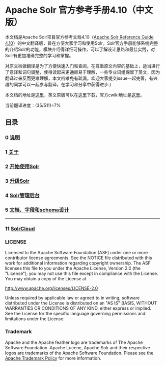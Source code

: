 # Apache Solr 官方参考手册4.10（中文版） #
本文档是Apache Solr项目官方参考文档4.10（[Apache Solr Reference Guide 4.10](http://archive.apache.org/dist/lucene/solr/ref-guide/apache-solr-ref-guide-4.10.pdf)）的中文翻译版，旨在方便大家学习和使用Solr，Solr官方手册能够系统完整的介绍Solr的功能，模块介绍得详细可操作，可以了解设计思路和最佳实践，对Solr有更加准确完整的学习和掌握。

对原文档做翻译是为了方便快速入门和查阅，在尊重原文内容的基础上，适当进行了意译和词句调整，使得读起来更通顺易于理解，一些专业词组保留了英文，因为翻译过来反而更难理解，本文档难免有疏漏，欢迎大家提交issue一起完善，有兴趣的同学可以一起参与翻译，在学习和分享中获得进步:)

本文档的地址是[这里](https://github.com/yintaoxue/solr-ref-guide-zh)，英文原版可以在[这里](http://archive.apache.org/dist/lucene/solr/ref-guide/apache-solr-ref-guide-4.10.pdf)下载，官方cwiki地址是[这里](https://cwiki.apache.org/confluence/display/solr/Apache+Solr+Reference+Guide)。

当前翻译进度：(35/511)=7%


## 目录 ##


### 0 [说明](solr-ref-guide-zh/0-apache-solr-reference-guide.md) ###
### 1 [关于](solr-ref-guide-zh/1-about-this-guide.md) ###
### 2 [开始使用Solr](solr-ref-guide-zh/2.0-getting-started.md) ###
### 3 [升级Solr](solr-ref-guide-zh/3.0-upgrading-solr.md) ###
### 4 [Solr管理后台](solr-ref-guide-zh/4.0-using-the-solr-administration-user-interface.md) ####
### 5 [文档、字段和schema设计](solr-ref-guide-zh/5.0-documents-fields-schema-design.md) ###

----------

### 11 [SolrCloud](solr-ref-guide-zh/11.0-solrcloud.md) ###

### LICENSE
Licensed to the Apache Software Foundation (ASF) under one or more contributor license agreements.  See the NOTICE file distributed with this work for additional information regarding copyright ownership.  The ASF licenses this file to you under the Apache License, Version 2.0 (the "License"); you may not use this file except in compliance with the License.  You may obtain a copy of the License at

http://www.apache.org/licenses/LICENSE-2.0

Unless required by applicable law or agreed to in writing, software distributed under the License is distributed on an "AS IS" BASIS, WITHOUT WARRANTIES OR CONDITIONS OF ANY KIND, either express or implied.  See the License for the specific language governing permissions and limitations under the License.

### Trademark
Apache and the Apache feather logo are trademarks of The Apache Software Foundation. Apache Lucene, Apache Solr and their respective logos are trademarks of the Apache Software Foundation. Please see the [Apache Trademark Policy](http://www.apache.org/foundation/marks/) for more information.
